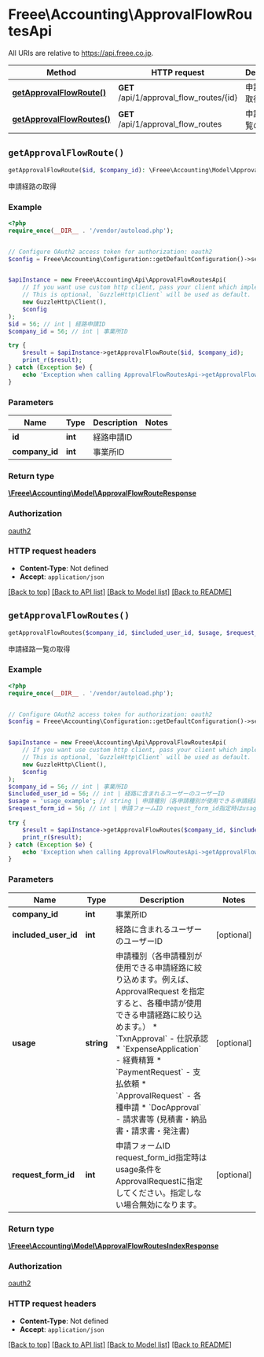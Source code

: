 # Freee\Accounting\ApprovalFlowRoutesApi

All URIs are relative to https://api.freee.co.jp.

Method | HTTP request | Description
------------- | ------------- | -------------
[**getApprovalFlowRoute()**](ApprovalFlowRoutesApi.md#getApprovalFlowRoute) | **GET** /api/1/approval_flow_routes/{id} | 申請経路の取得
[**getApprovalFlowRoutes()**](ApprovalFlowRoutesApi.md#getApprovalFlowRoutes) | **GET** /api/1/approval_flow_routes | 申請経路一覧の取得


## `getApprovalFlowRoute()`

```php
getApprovalFlowRoute($id, $company_id): \Freee\Accounting\Model\ApprovalFlowRouteResponse
```

申請経路の取得

### Example

```php
<?php
require_once(__DIR__ . '/vendor/autoload.php');


// Configure OAuth2 access token for authorization: oauth2
$config = Freee\Accounting\Configuration::getDefaultConfiguration()->setAccessToken('YOUR_ACCESS_TOKEN');


$apiInstance = new Freee\Accounting\Api\ApprovalFlowRoutesApi(
    // If you want use custom http client, pass your client which implements `GuzzleHttp\ClientInterface`.
    // This is optional, `GuzzleHttp\Client` will be used as default.
    new GuzzleHttp\Client(),
    $config
);
$id = 56; // int | 経路申請ID
$company_id = 56; // int | 事業所ID

try {
    $result = $apiInstance->getApprovalFlowRoute($id, $company_id);
    print_r($result);
} catch (Exception $e) {
    echo 'Exception when calling ApprovalFlowRoutesApi->getApprovalFlowRoute: ', $e->getMessage(), PHP_EOL;
}
```

### Parameters

Name | Type | Description  | Notes
------------- | ------------- | ------------- | -------------
 **id** | **int**| 経路申請ID |
 **company_id** | **int**| 事業所ID |

### Return type

[**\Freee\Accounting\Model\ApprovalFlowRouteResponse**](../Model/ApprovalFlowRouteResponse.md)

### Authorization

[oauth2](../../README.md#oauth2)

### HTTP request headers

- **Content-Type**: Not defined
- **Accept**: `application/json`

[[Back to top]](#) [[Back to API list]](../../README.md#endpoints)
[[Back to Model list]](../../README.md#models)
[[Back to README]](../../README.md)

## `getApprovalFlowRoutes()`

```php
getApprovalFlowRoutes($company_id, $included_user_id, $usage, $request_form_id): \Freee\Accounting\Model\ApprovalFlowRoutesIndexResponse
```

申請経路一覧の取得

### Example

```php
<?php
require_once(__DIR__ . '/vendor/autoload.php');


// Configure OAuth2 access token for authorization: oauth2
$config = Freee\Accounting\Configuration::getDefaultConfiguration()->setAccessToken('YOUR_ACCESS_TOKEN');


$apiInstance = new Freee\Accounting\Api\ApprovalFlowRoutesApi(
    // If you want use custom http client, pass your client which implements `GuzzleHttp\ClientInterface`.
    // This is optional, `GuzzleHttp\Client` will be used as default.
    new GuzzleHttp\Client(),
    $config
);
$company_id = 56; // int | 事業所ID
$included_user_id = 56; // int | 経路に含まれるユーザーのユーザーID
$usage = 'usage_example'; // string | 申請種別（各申請種別が使用できる申請経路に絞り込めます。例えば、ApprovalRequest を指定すると、各種申請が使用できる申請経路に絞り込めます。） * `TxnApproval` - 仕訳承認 * `ExpenseApplication` - 経費精算 * `PaymentRequest` - 支払依頼 * `ApprovalRequest` - 各種申請 * `DocApproval` - 請求書等 (見積書・納品書・請求書・発注書)
$request_form_id = 56; // int | 申請フォームID request_form_id指定時はusage条件をApprovalRequestに指定してください。指定しない場合無効になります。

try {
    $result = $apiInstance->getApprovalFlowRoutes($company_id, $included_user_id, $usage, $request_form_id);
    print_r($result);
} catch (Exception $e) {
    echo 'Exception when calling ApprovalFlowRoutesApi->getApprovalFlowRoutes: ', $e->getMessage(), PHP_EOL;
}
```

### Parameters

Name | Type | Description  | Notes
------------- | ------------- | ------------- | -------------
 **company_id** | **int**| 事業所ID |
 **included_user_id** | **int**| 経路に含まれるユーザーのユーザーID | [optional]
 **usage** | **string**| 申請種別（各申請種別が使用できる申請経路に絞り込めます。例えば、ApprovalRequest を指定すると、各種申請が使用できる申請経路に絞り込めます。） * &#x60;TxnApproval&#x60; - 仕訳承認 * &#x60;ExpenseApplication&#x60; - 経費精算 * &#x60;PaymentRequest&#x60; - 支払依頼 * &#x60;ApprovalRequest&#x60; - 各種申請 * &#x60;DocApproval&#x60; - 請求書等 (見積書・納品書・請求書・発注書) | [optional]
 **request_form_id** | **int**| 申請フォームID request_form_id指定時はusage条件をApprovalRequestに指定してください。指定しない場合無効になります。 | [optional]

### Return type

[**\Freee\Accounting\Model\ApprovalFlowRoutesIndexResponse**](../Model/ApprovalFlowRoutesIndexResponse.md)

### Authorization

[oauth2](../../README.md#oauth2)

### HTTP request headers

- **Content-Type**: Not defined
- **Accept**: `application/json`

[[Back to top]](#) [[Back to API list]](../../README.md#endpoints)
[[Back to Model list]](../../README.md#models)
[[Back to README]](../../README.md)
